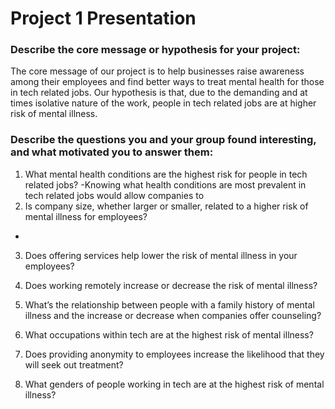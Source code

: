 # Project 1 Presentation

### Describe the core message or hypothesis for your project:

The core message of our project is to help businesses raise awareness among their employees and find better ways to treat mental health for those in tech related jobs.
Our hypothesis is that, due to the demanding and at times isolative nature of the work, people in tech related jobs are at higher risk of mental illness.

### Describe the questions you and your group found interesting, and what motivated you to answer them:

1. What mental health conditions are the highest risk for people in tech related jobs?
-Knowing what health conditions are most prevalent in tech related jobs would allow companies to
2. Is company size, whether larger or smaller, related to a higher risk of mental illness for employees?
-
3. Does offering services help lower the risk of mental illness in your employees?

4. Does working remotely increase or decrease the risk of mental illness?

5. What’s the relationship between people with a family history of mental illness and the increase or decrease when companies offer counseling?

6. What occupations within tech are at the highest risk of mental illness?

7. Does providing anonymity to employees increase the likelihood that they will seek out treatment?

8. What genders of people working in tech are at the highest risk of mental illness?



